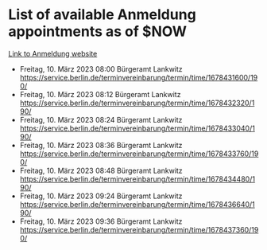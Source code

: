# List of available Anmeldung appointments as of $NOW
[Link to Anmeldung website](https://service.berlin.de/terminvereinbarung/termin/tag.php?termin=1&anliegen[]=120686&dienstleisterlist=122210,122217,327316,122219,327312,122227,327314,122231,327346,122243,327348,122254,122252,329742,122260,329745,122262,329748,122271,327278,122273,327274,122277,327276,330436,122280,327294,122282,327290,122284,327292,122291,327270,122285,327266,122286,327264,122296,327268,150230,329760,122297,327286,122294,327284,122312,329763,122314,329775,122304,327330,122311,327334,122309,327332,317869,122281,327352,122279,329772,122283,122276,327324,122274,327326,122267,329766,122246,327318,122251,327320,122257,327322,122208,327298,122226,327300&herkunft=http%3A%2F%2Fservice.berlin.de%2Fdienstleistung%2F120686%2F)
- Freitag, 10. März 2023 08:00 Bürgeramt Lankwitz https://service.berlin.de/terminvereinbarung/termin/time/1678431600/190/
- Freitag, 10. März 2023 08:12 Bürgeramt Lankwitz https://service.berlin.de/terminvereinbarung/termin/time/1678432320/190/
- Freitag, 10. März 2023 08:24 Bürgeramt Lankwitz https://service.berlin.de/terminvereinbarung/termin/time/1678433040/190/
- Freitag, 10. März 2023 08:36 Bürgeramt Lankwitz https://service.berlin.de/terminvereinbarung/termin/time/1678433760/190/
- Freitag, 10. März 2023 08:48 Bürgeramt Lankwitz https://service.berlin.de/terminvereinbarung/termin/time/1678434480/190/
- Freitag, 10. März 2023 09:24 Bürgeramt Lankwitz https://service.berlin.de/terminvereinbarung/termin/time/1678436640/190/
- Freitag, 10. März 2023 09:36 Bürgeramt Lankwitz https://service.berlin.de/terminvereinbarung/termin/time/1678437360/190/
